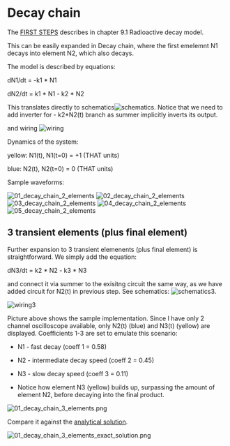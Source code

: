 # Decay chain

The [FIRST STEPS](../THAT_First_Steps.pdf) describes in chapter 9.1 Radioactive decay model.

This can be easily expanded in Decay chain, where the first emelemnt N1 decays into element N2, which also decays.

The model is described by equations:

dN1/dt = -k1 * N1

dN2/dt = k1 * N1 - k2 * N2

This translates directly to schematics![schematics](schematics.jpg). Notice that we need to add inverter for - k2*N2(t) branch as summer implicitly inverts its output. 

and wiring ![wiring](wiring.jpg)

Dynamics of the system:

yellow: N1(t), N1(t=0) = +1 (THAT units)

blue:   N2(t), N2(t=0) = 0  (THAT units)

Sample waveforms:

![01_decay_chain_2_elements](01_decay_chain_2_elements.png)
![02_decay_chain_2_elements](02_decay_chain_2_elements.png)
![03_decay_chain_2_elements](03_decay_chain_2_elements.png)
![04_decay_chain_2_elements](04_decay_chain_2_elements.png)
![05_decay_chain_2_elements](05_decay_chain_2_elements.png)

## 3 transient elements (plus final element)

Further expansion to 3 transient elemenents (plus final element) is straightforward. We simply add the equation:

dN3/dt = k2 * N2 - k3 * N3

and connect it via summer to the exisitng circuit the same way, as we have added circuit for N2(t) in previous step. See schematics: ![schematics3](schematics_3_elements.jpg).

![wiring3](wiring_3_elements.jpg)

Picture above shows the sample implementation. Since I have only 2 channel oscilloscope available, only N2(t) (blue) and N3(t) (yellow) are displayed. Coefficients 1-3 are set to emulate this scenario:
* N1 - fast decay (coeff 1 = 0.58)
* N2 - intermediate decay speed (coeff 2 = 0.45)
* N3 - slow decay speed (coeff 3 = 0.11) 

* Notice how element N3 (yellow) builds up, surpassing the amount of element N2, before decaying into the final product.

![01_decay_chain_3_elements.png](01_decay_chain_3_elements.png)

Compare it against the [analytical solution](https://www.geogebra.org/calculator/mhvaucpd).

![01_decay_chain_3_elements_exact_solution.png](01_decay_chain_3_elements_exact_solution.png)
